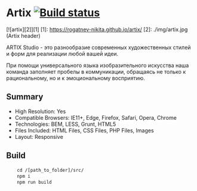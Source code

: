# Artix [![Build status][travis-image]][travis-url]
[![artix][2]][1]
  [1]: https://rogatnev-nikita.github.io/artix/
  [2]: ./img/artix.jpg (Artix header)

ARTIX Studio - это разнообразие современных художественных стилей и форм для реализации любой вашей идеи. 

При помощи универсального языка изобразительного искусства наша команда заполняет пробелы в коммуникации, обращаясь не только к рациональному, но и к эмоциональному восприятию.

## Summary
* High Resolution: Yes
* Compatible Browsers: IE11+, Edge, Firefox, Safari, Opera, Chrome
* Technologies: BEM, LESS, Grunt, HTML5
* Files Included: HTML Files, CSS Files, PHP Files, Images
* Layout: Responsive

## Build
		cd /[path_to_folder]/src/
		npm i  
		npm run build

[travis-image]: https://travis-ci.org/rogatnev-nikita/artix.svg?branch=master
[travis-url]: https://travis-ci.org/rogatnev-nikita/artix

